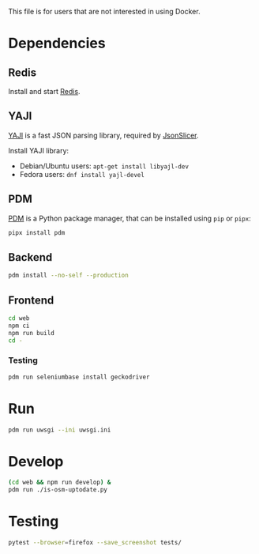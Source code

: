 This file is for users that are not interested in using Docker.

# Dependencies

## Redis

Install and start [Redis](https://redis.io/docs/getting-started/).

## YAJI

[YAJI](https://lloyd.github.io/yajl/) is a fast JSON parsing library, required by [JsonSlicer](https://pypi.org/project/jsonslicer/).

Install YAJI library:
- Debian/Ubuntu users: `apt-get install libyajl-dev`
- Fedora users: `dnf install yajl-devel`

## PDM

[PDM](https://pdm.fming.dev/) is a Python package manager, that can be installed using `pip` or `pipx`:

```bash
pipx install pdm
```

## Backend

```bash
pdm install --no-self --production
```

## Frontend

```bash
cd web
npm ci
npm run build
cd -
```

### Testing

```bash
pdm run seleniumbase install geckodriver
```

# Run

```bash
pdm run uwsgi --ini uwsgi.ini
```

# Develop

```bash
(cd web && npm run develop) &
pdm run ./is-osm-uptodate.py
```

# Testing

```bash
pytest --browser=firefox --save_screenshot tests/
```
